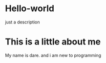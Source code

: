 # Hello-world
just a description
<!DOCType>
<html>
  <head>
    <title>A bit of Myself</title>
  </head>
    <body>
      <h1>This is a little about me</h1>
      <p>My name is dare. and i am new to programming</p>
  </body>
  </html>

